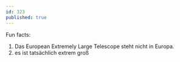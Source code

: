 ```yaml
---
id: 323
published: true
---
```

Fun facts:

1. Das European Extremely Large Telescope steht nicht in Europa.
2. es ist tatsächlich extrem groß
